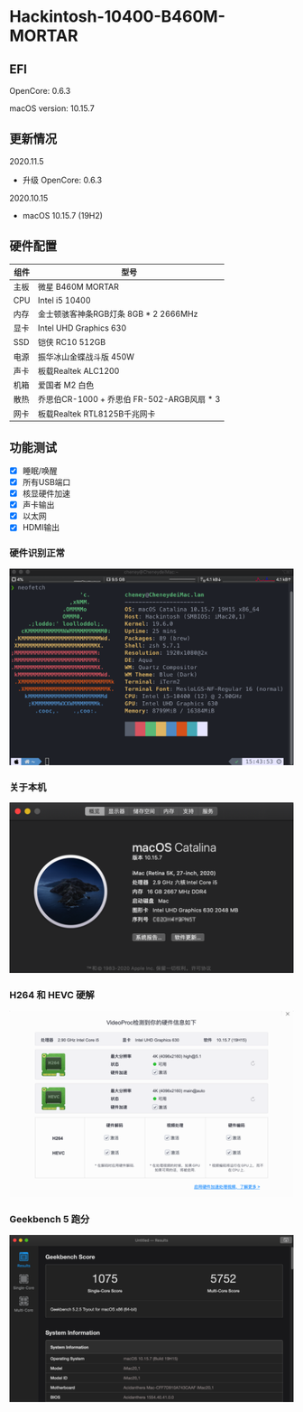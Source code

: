# Hackintosh-10400-B460M-MORTAR
## EFI 
OpenCore: 0.6.3

macOS version: 10.15.7

##  更新情况

2020.11.5

- 升级 OpenCore: 0.6.3

2020.10.15

+ macOS 10.15.7 (19H2)

## 硬件配置
|组件|型号|
|------|------|
|主板|微星 B460M MORTAR|
|CPU|Intel i5 10400|
|内存|金士顿骇客神条RGB灯条 8GB * 2 2666MHz|
|显卡|Intel UHD Graphics 630 |
|SSD|铠侠 RC10 512GB|
|电源|振华冰山金蝶战斗版 450W|
|声卡|板载Realtek ALC1200|
|机箱|爱国者 M2 白色|
|散热|乔思伯CR-1000 + 乔思伯 FR-502-ARGB风扇 * 3|
|网卡|板载Realtek RTL8125B千兆网卡|

## 功能测试

- [x] 睡眠/唤醒
- [x] 所有USB端口
- [x] 核显硬件加速
- [x] 声卡输出
- [x] 以太网
- [x] HDMI输出

### 硬件识别正常
![](./images/pic1.png)

### 关于本机
![](./images/pic2.png)

### H264 和 HEVC 硬解
![](./images/pic3.png)

### Geekbench 5 跑分
![](./images/pic4.png)
